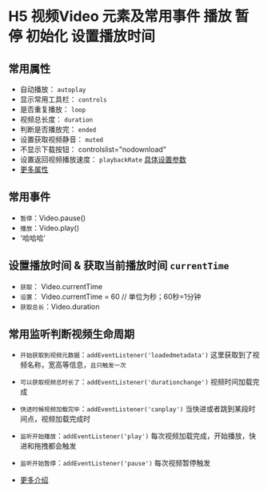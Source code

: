 # H5 视频Video 元素及常用事件 播放 暂停 初始化 设置播放时间

## 常用属性
* 自动播放： `autoplay`
* 显示常用工具栏： `controls`
* 是否重复播放： `loop`
* 视频总长度： `duration`
* 判断是否播放完： `ended`
* 设置获取视频静音： `muted`
* 不显示下载按钮： controlslist="nodownload"
* 设置返回视频播放速度： `playbackRate` [具体设置参数](https://www.runoob.com/jsref/prop-video-playbackrate.html)
* [更多属性](https://www.runoob.com/jsref/dom-obj-video.html)

## 常用事件
* `暂停`：Video.pause()
* `播放`：Video.play()
* '哈哈哈'

## 设置播放时间 & 获取当前播放时间 `currentTime`
* `获取`： Video.currentTime
* `设置`： Video.currentTime = 60 // 单位为秒；60秒=1分钟
* `获取总长`：Video.duration

## 常用监听判断视频生命周期
* `开始获取到视频元数据`：`addEventListener('loadedmetadata')` 这里获取到了视频名称，宽高等信息，`且只触发一次`

* `可以获取视频总时长了`：`addEventListener('durationchange')` 视频时间加载完成

* `快进时候视频加载完毕`：`addEventListener('canplay')` 当快进或者跳到某段时间点，视频加载完成时
* `监听开始播放`：`addEventListener('play')` 每次视频加载完成，开始播放，快进和拖拽都会触发
* `监听开始暂停`：`addEventListener('pause')` 每次视频暂停触发

* [更多介绍](https://www.w3school.com.cn/tags/av_event_canplaythrough.asp)